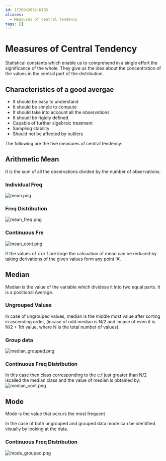```yaml
---
id: 1720942632-KIBS
aliases:
  - Measures of Central Tendency
tags: []
---
```


# Measures of Central Tendency
Statistical constants which enable us to comprehend in a single effort the significance of the whole. They give us the idea about the concentration of the values in the central part of the distribution.

## Characteristics of a good avergae
- It should be easy to understand
- It should be simple to compute
- It should take into account all the observations
- It shoudl be rigidly defined
- Capable of further algebraic treatment
- Sampling stability
- Should not be affected by outliers

The following are the five measures of central tendency:
## Arithmetic Mean
It is the sum of all the observations divided by the number of observations. 
### Individual Freq
![mean.png](assets/imgs/mean.png)

### Freq Distribution
![mean_freq.png](assets/imgs/mean_freq.png)

### Continuous Fre
![mean_cont.png](assets/imgs/mean_cont.png)

If the values of x or f are large the calcuation of mean can be reduced by taking derivations of the given values form any point 'A'.

## Median
Median is the value of the variable which dividese it into two equal parts. It is a positional Average.

### Ungrouped Values
In case of ungrouped values, median is the middle most value after sorting in ascending order, (incase of odd median is N/2 and incase of even it is N/2 + 1th value, where N is the total number of values).

### Group data
![median_grouped.png](assets/imgs/median_grouped.png)

### Continuous Freq Distribution
In this case then class corresponding to the c.f just greater than N/2 iscalled the median class and the value of median is obtained by:
![median_cont.png](assets/imgs/median_cont.png)

## Mode 
Mode is the value that occurs the most frequent

In the case of both ungrouped and grouped data mode can be identified visually by looking at the data.

### Continuous Freq Distribution
![mode_grouped.png](assets/imgs/mode_grouped.png)

